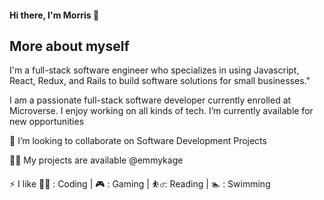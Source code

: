 #### Hi there, I'm Morris 👋

## More about myself
I'm a full-stack software engineer who specializes in using Javascript, React, Redux, and Rails to build software solutions for small businesses."

I am a passionate full-stack software developer currently enrolled at Microverse. I enjoy working on all kinds of tech.
I’m currently available for new opportunities

👯 I’m looking to collaborate on Software Development Projects

👨‍💻 My projects are available @emmykage

⚡ I like 👨‍💻 : Coding | 🎮 : Gaming | ⛹️‍♂️: Reading | 🏊 : Swimming

<!--
**Emmykage/Emmykage** is a ✨ _special_ ✨ repository because its `README.md` (this file) appears on your GitHub profile.

Here are some ideas to get you started:

- 🔭 I’m currently working on ... 
- 🌱 I’m currently learning ...
- 👯 I’m looking to collaborate on ...
- 🤔 I’m looking for help with ...
- 💬 Ask me about ...
- 📫 How to reach me: ...
- 😄 Pronouns: ...
- ⚡ Fun fact: ...
-->
